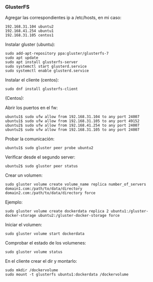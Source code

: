 ### GlusterFS


Agregar las correspondientes ip a /etc/hosts, en mi caso:

    192.168.31.104 ubuntu2
    192.168.41.254 ubuntu1
    192.168.31.105 centos1

Instalar gluster (ubuntu):
    
    sudo add-apt-repository ppa:gluster/glusterfs-7
    sudo apt update    
    sudo apt install glusterfs-server
    sudo systemctl start glusterd.service
    sudo systemctl enable glusterd.service

Instalar el cliente (centos):

    sudo dnf install glusterfs-client

(Centos):

Abrir los puertos en el fw:

    ubuntu1$ sudo ufw allow from 192.168.31.104 to any port 24007
    ubuntu1$ sudo ufw allow from 192.168.31.105 to any port 49152
    ubuntu2$ sudo ufw allow from 192.168.41.254 to any port 24007
    ubuntu2$ sudo ufw allow from 192.168.31.105 to any port 24007
    
Probar la comunicación:

    ubuntu1$ sudo gluster peer probe ubuntu2

Verificar desde el segundo server:

    ubuntu2$ sudo gluster peer status

Crear un volumen:

    sudo gluster volume create volume_name replica number_of_servers domain1.com:/path/to/data/directory domain2.com:/path/to/data/directory force

Ejemplo:

    sudo gluster volume create dockerdata replica 2 ubuntu1:/gluster-docker-storage ubuntu2:/gluster-docker-storage force

Iniciar el volumen:

    sudo gluster volume start dockerdata

Comprobar el estado de los volumenes:

    sudo gluster volume status


En el cliente crear el dir y montarlo:
    
    sudo mkdir /dockervolume
    sudo mount -t glusterfs ubuntu1:dockerdata /dockervolume









